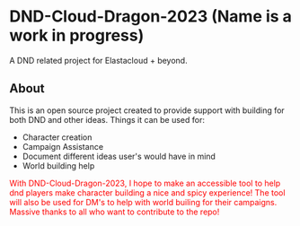 # DND-Cloud-Dragon-2023 (Name is a work in progress) 
A DND related project for Elastacloud + beyond. 

## About 
This is an open source project created to provide support with building for both DND and other ideas.
Things it can be used for: 
 - Character creation 
 - Campaign Assistance
 - Document different ideas user's would have in mind
 - World building help

<span style="color:red">With DND-Cloud-Dragon-2023, I hope to make an accessible tool to help dnd players make character building a nice and spicy experience!</span>
<span style="color:red">The tool will also be used for DM's to help with world builing for their campaigns.</span>
<span style="color:red">Massive thanks to all who want to contribute to the repo!</span>